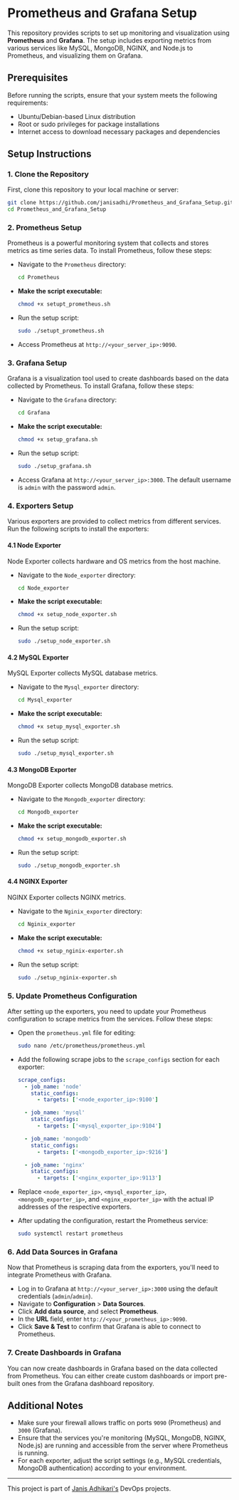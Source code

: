 # Prometheus and Grafana Setup

This repository provides scripts to set up monitoring and visualization using **Prometheus** and **Grafana**. The setup includes exporting metrics from various services like MySQL, MongoDB, NGINX, and Node.js to Prometheus, and visualizing them on Grafana.

## Prerequisites

Before running the scripts, ensure that your system meets the following requirements:
- Ubuntu/Debian-based Linux distribution
- Root or sudo privileges for package installations
- Internet access to download necessary packages and dependencies

## Setup Instructions

### 1. Clone the Repository
First, clone this repository to your local machine or server:

```bash
git clone https://github.com/janisadhi/Prometheus_and_Grafana_Setup.git
cd Prometheus_and_Grafana_Setup
```

### 2. Prometheus Setup
Prometheus is a powerful monitoring system that collects and stores metrics as time series data. To install Prometheus, follow these steps:

- Navigate to the `Prometheus` directory:
  ```bash
  cd Prometheus
  ```

- **Make the script executable:**
  ```bash
  chmod +x setupt_prometheus.sh
  ```

- Run the setup script:
  ```bash
  sudo ./setupt_prometheus.sh
  ```

- Access Prometheus at `http://<your_server_ip>:9090`.

### 3. Grafana Setup
Grafana is a visualization tool used to create dashboards based on the data collected by Prometheus. To install Grafana, follow these steps:

- Navigate to the `Grafana` directory:
  ```bash
  cd Grafana
  ```

- **Make the script executable:**
  ```bash
  chmod +x setup_grafana.sh
  ```

- Run the setup script:
  ```bash
  sudo ./setup_grafana.sh
  ```

- Access Grafana at `http://<your_server_ip>:3000`. The default username is `admin` with the password `admin`.

### 4. Exporters Setup
Various exporters are provided to collect metrics from different services. Run the following scripts to install the exporters:

#### 4.1 Node Exporter
Node Exporter collects hardware and OS metrics from the host machine.

- Navigate to the `Node_exporter` directory:
  ```bash
  cd Node_exporter
  ```

- **Make the script executable:**
  ```bash
  chmod +x setup_node_exporter.sh
  ```

- Run the setup script:
  ```bash
  sudo ./setup_node_exporter.sh
  ```

#### 4.2 MySQL Exporter
MySQL Exporter collects MySQL database metrics.

- Navigate to the `Mysql_exporter` directory:
  ```bash
  cd Mysql_exporter
  ```

- **Make the script executable:**
  ```bash
  chmod +x setup_mysql_exporter.sh
  ```

- Run the setup script:
  ```bash
  sudo ./setup_mysql_exporter.sh
  ```

#### 4.3 MongoDB Exporter
MongoDB Exporter collects MongoDB database metrics.

- Navigate to the `Mongodb_exporter` directory:
  ```bash
  cd Mongodb_exporter
  ```

- **Make the script executable:**
  ```bash
  chmod +x setup_mongodb_exporter.sh
  ```

- Run the setup script:
  ```bash
  sudo ./setup_mongodb_exporter.sh
  ```

#### 4.4 NGINX Exporter
NGINX Exporter collects NGINX metrics.

- Navigate to the `Nginix_exporter` directory:
  ```bash
  cd Nginix_exporter
  ```

- **Make the script executable:**
  ```bash
  chmod +x setup_nginix-exporter.sh
  ```

- Run the setup script:
  ```bash
  sudo ./setup_nginix-exporter.sh
  ```

### 5. Update Prometheus Configuration
After setting up the exporters, you need to update your Prometheus configuration to scrape metrics from the services. Follow these steps:

- Open the `prometheus.yml` file for editing:
  ```bash
  sudo nano /etc/prometheus/prometheus.yml
  ```

- Add the following scrape jobs to the `scrape_configs` section for each exporter:

  ```yaml
  scrape_configs:
    - job_name: 'node'
      static_configs:
        - targets: ['<node_exporter_ip>:9100']
  
    - job_name: 'mysql'
      static_configs:
        - targets: ['<mysql_exporter_ip>:9104']

    - job_name: 'mongodb'
      static_configs:
        - targets: ['<mongodb_exporter_ip>:9216']

    - job_name: 'nginx'
      static_configs:
        - targets: ['<nginx_exporter_ip>:9113']
  ```

- Replace `<node_exporter_ip>`, `<mysql_exporter_ip>`, `<mongodb_exporter_ip>`, and `<nginx_exporter_ip>` with the actual IP addresses of the respective exporters.

- After updating the configuration, restart the Prometheus service:
  ```bash
  sudo systemctl restart prometheus
  ```

### 6. Add Data Sources in Grafana
Now that Prometheus is scraping data from the exporters, you'll need to integrate Prometheus with Grafana.

- Log in to Grafana at `http://<your_server_ip>:3000` using the default credentials (`admin`/`admin`).
- Navigate to **Configuration** > **Data Sources**.
- Click **Add data source**, and select **Prometheus**.
- In the **URL** field, enter `http://<your_prometheus_ip>:9090`.
- Click **Save & Test** to confirm that Grafana is able to connect to Prometheus.

### 7. Create Dashboards in Grafana
You can now create dashboards in Grafana based on the data collected from Prometheus. You can either create custom dashboards or import pre-built ones from the Grafana dashboard repository.

## Additional Notes
- Make sure your firewall allows traffic on ports `9090` (Prometheus) and `3000` (Grafana).
- Ensure that the services you're monitoring (MySQL, MongoDB, NGINX, Node.js) are running and accessible from the server where Prometheus is running.
- For each exporter, adjust the script settings (e.g., MySQL credentials, MongoDB authentication) according to your environment.
---
This project is part of [Janis Adhikari's](https://roadmap.sh/projects/monitoring)  DevOps projects.